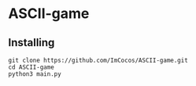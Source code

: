 # ASCII-game
## Installing
```console
git clone https://github.com/ImCocos/ASCII-game.git
cd ASCII-game
python3 main.py
```
